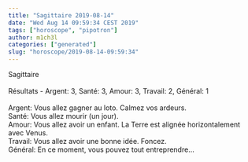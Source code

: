 ```yaml
---
title: "Sagittaire 2019-08-14"
date: "Wed Aug 14 09:59:34 CEST 2019"
tags: ["horoscope", "pipotron"]
author: m1ch3l
categories: ["generated"]
slug: "horoscope/2019-08-14-09:59:34"
---
```


Sagittaire<br>
<br>
Résultats - Argent: 3, Santé: 3, Amour: 3, Travail: 2, Général: 1<br>
<br>
Argent:  Vous allez gagner au loto. Calmez vos ardeurs.<br>
Santé:   Vous allez mourir (un jour). <br>
Amour:   Vous allez avoir un enfant. La Terre est alignée horizontalement avec Venus.<br>
Travail: Vous allez avoir une bonne idée. Foncez.<br>
Général: En ce moment, vous pouvez tout entreprendre...<br>
